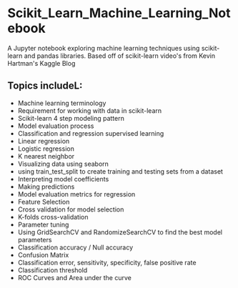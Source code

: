 # Scikit_Learn_Machine_Learning_Notebook
A Jupyter notebook exploring machine learning techniques using scikit-learn and pandas libraries. Based off of scikit-learn video's from Kevin Hartman's Kaggle Blog 

## Topics includeL:
- Machine learning terminology
- Requirement for working with data in scikit-learn
- Scikit-learn 4 step modeling pattern
- Model evaluation process
- Classification and regression supervised learning
- Linear regression
- Logistic regression
- K nearest neighbor
- Visualizing data using seaborn
- using train_test_split to create training and testing sets from a dataset
- Interpreting model coefficients
- Making predictions
- Model evaluation metrics for regression
- Feature Selection
- Cross validation for model selection
- K-folds cross-validation
- Parameter tuning
- Using GridSearchCV  and RandomizeSearchCV to find the best model parameters
- Classification accuracy / Null accuracy
- Confusion Matrix
- Classification error, sensitivity, specificity, false positive rate
- Classification threshold
- ROC Curves and Area under the curve
